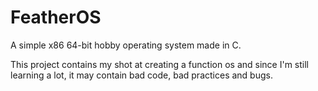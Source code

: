 # FeatherOS
A simple x86 64-bit hobby operating system made in C.

This project contains my shot at creating a function os and since I'm still learning a lot, it may contain bad code, bad practices and bugs.